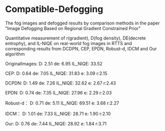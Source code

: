 # Compatible-Defogging

The fog images and defogged results by comparison methods in the paper "Image Defogging Based on Regional Gradient Constrained Prior"

Quantitative measurement of r(gradient), D(fog density), DE(decrete entrophy), and IL-NIQE on real-world fog images in RTTS and corresponding results from DCDPN, CEP, EPDN, Robust-d, IDCM and Our algorithm

OriginalImages:
D: 2.51
de: 6.95
IL_NIQE: 33.52

CEP:
D: 0.64
de: 7.05
IL_NIQE: 31.83
e: 3.09
r:2.15

DCPDN:
D: 1.49
de: 7.26
IL_NIQE: 32.62
e: 2.67
r:2.43

EPDN:
D: 0.74
de: 7.35
IL_NIQE: 27.96
e: 2.29
r:2.03

Robust-d：
D: 0.71
de: 5.11
IL_NIQE: 69.51
e: 3.68
r:2.27

IDCM：
D: 1.01
de: 7.33
IL_NIQE: 28.71
e: 1.90
r:2.10

Our:
D: 0.76
de: 7.44
IL_NIQE: 28.92
e: 1.84
r:3.71

